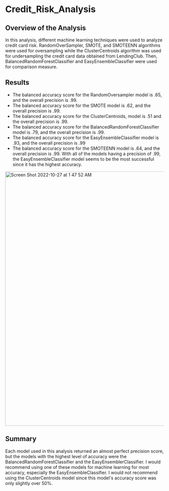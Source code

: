 # Credit_Risk_Analysis

## Overview of the Analysis
In this analysis, different machine learning techniques were used to analyze credit card risk. RandomOverSampler, SMOTE, and SMOTEENN algorithms were used for oversampling while the ClusterCentroids algorithm was used for undersampling the credit card data obtained from LendingClub. Then, BalancedRandomForestClassifier and EasyEnsembleClassifier were used for comparison measure.

## Results
- The balanced accuracy score for the RandomOversampler model is .65, and the overall precision is .99.
- The balanced accuracy score for the SMOTE model is .62, and the overall precision is .99.
- The balanced accuracy score for the ClusterCentroids, model is .51 and the overall precision is .99.
- The balanced accuracy score for the BalancedRandomForestClassifier model is .79, and the overall precision is .99.
- The balanced accuracy score for the EasyEnsembleClassifier model is .93, and the overall precision is .99
- The balanced accuracy score for the SMOTEENN model is .64, and the overall precision is .99.
With all of the models having a precision of .99, the EasyEnsembleClassifier model seems to be the most successful since it has the highest accuracy.

<img width="807" alt="Screen Shot 2022-10-27 at 1 47 52 AM" src="https://user-images.githubusercontent.com/107032720/198212386-7a4464b0-c2c5-48ef-bd81-8d767245f15c.png">


## Summary
Each model used in this analysis returned an almost perfect precision score, but the models with the highest level of accuracy were the BalancedRandomForestClassifier and the EasyEnsemblerClassifier. I would recommend using one of these models for machine learning for most accuracy, especially the EasyEnsembleClassifier. I would not recommend using the ClusterCentroids model since this model's accuracy score was only slightly over 50%.
